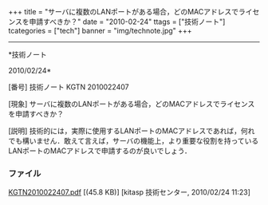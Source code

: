 ﻿+++
title = "サーバに複数のLANポートがある場合，どのMACアドレスでライセンスを申請すべきか？"
date = "2010-02-24"
ttags = ["技術ノート"]
tcategories = ["tech"]
banner = "img/technote.jpg"
+++

-----------------------------------------------------------------------------------------------------------------------------

*技術ノート

2010/02/24*


[番号]
技術ノート KGTN 2010022407

[現象]
サーバに複数のLANポートがある場合，どのMACアドレスでライセンスを申請すべきか？

[説明]
技術的には，実際に使用するLANポートのMACアドレスであれば，何れでも構いません．敢えて言えば，サーバの機能上，より重要な役割を持っているLANポートのMACアドレスで申請するのが良いでしょう．


### ファイル

 
 


[KGTN2010022407.pdf](http://techreport.kitasp.net/attachments/download/68/KGTN2010022407.pdf)
 [(45.8 KB)] [kitasp 技術センター, 2010/02/24
11:23]


 


 

